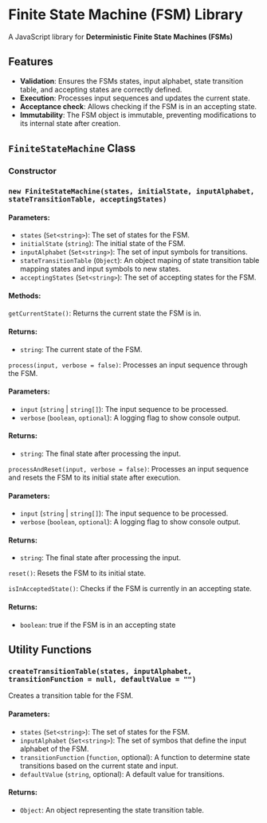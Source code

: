 # Finite State Machine (FSM) Library

A JavaScript library for **Deterministic Finite State Machines (FSMs)**

## Features

- **Validation**: Ensures the FSMs states, input alphabet, state transition table, and accepting states are correctly defined.
- **Execution**: Processes input sequences and updates the current state.
- **Acceptance check**: Allows checking if the FSM is in an accepting state.
- **Immutability**: The FSM object is immutable, preventing modifications to its internal state after creation.


## `FiniteStateMachine` Class

### Constructor

### `new FiniteStateMachine(states, initialState, inputAlphabet, stateTransitionTable, acceptingStates)`

#### Parameters:
- `states` (`Set<string>`): The set of states for the FSM.
- `initialState` (`string`): The initial state of the FSM.
- `inputAlphabet` (`Set<string>`): The set of input symbols for transitions.
- `stateTransitionTable` (`Object`): An object maping of state transition table mapping states and input symbols to new states.
- `acceptingStates` (`Set<string>`): The set of accepting states for the FSM.

#### Methods:
`getCurrentState()`: 
Returns the current state the FSM is in.

#### Returns:
 - `string`: The current state of the FSM.

`process(input, verbose = false)`:
Processes an input sequence through the FSM.

#### Parameters:
- `input` (`string` | `string[]`): The input sequence to be processed.
- `verbose` (`boolean`, `optional`): A logging flag to show console output.

#### Returns:
- `string`: The final state after processing the input.

`processAndReset(input, verbose = false)`:
Processes an input sequence and resets the FSM to its initial state after execution.

#### Parameters:
- `input` (`string` | `string[]`): The input sequence to be processed.
- `verbose` (`boolean`, `optional`): A logging flag to show console output.

#### Returns:
- `string`: The final state after processing the input.

`reset()`:
Resets the FSM to its initial state.

`isInAcceptedState()`:
Checks if the FSM is currently in an accepting state.

#### Returns:
- `boolean`: true if the FSM is in an accepting state


## Utility Functions

### `createTransitionTable(states, inputAlphabet, transitionFunction = null, defaultValue = "")`
Creates a transition table for the FSM.

#### Parameters:
- `states` (`Set<string>`): The set of states for the FSM.
- `inputAlphabet` (`Set<string>`): The set of symbos that define the input alphabet of the FSM.
- `transitionFunction` (`function`, optional): A function to determine state transitions based on the current state and input.
- `defaultValue` (`string`, optional): A default value for transitions.

#### Returns:
- `Object`: An object representing the state transition table.



